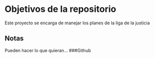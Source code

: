 # Objetivos de la repositorio

Este proyecto se encarga de manejar los planes de la liga de la justicia


## Notas
Pueden hacer lo que quieran...
###Github
